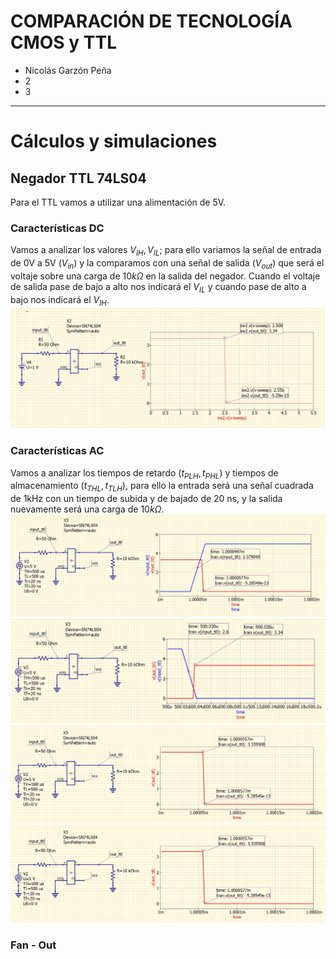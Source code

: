 # COMPARACIÓN DE TECNOLOGÍA CMOS y TTL
- Nicolás Garzón Peña
- 2
- 3
___
# Cálculos y simulaciones
## Negador TTL 74LS04

Para el TTL vamos a utilizar una alimentación de 5V.

### Características DC

Vamos a analizar los valores $V_{IH}, V_{IL}$; para ello variamos la señal de entrada de 0V a 5V $(V_{in})$ y la comparamos con una señal de salida $(V_{out})$ que será el voltaje sobre una carga de $10k\Omega$ en la salida del negador. Cuando el voltaje de salida pase de bajo a alto nos indicará el $V_{IL}$ y cuando pase de alto a bajo nos indicará el $V_{IH}$.
![DC TTL](IMAGENES/DC_TTL.JPG "DC TTL")

### Características AC

Vamos a analizar los tiempos de retardo $(t_{PLH}, t_{PHL})$ y tiempos de almacenamiento $(t_{THL}, t_{TLH})$, para ello la entrada será una señal cuadrada de 1kHz con un tiempo de subida y de bajado de 20 ns, y la salida nuevamente será una carga de $10k\Omega$.
![AC TTL](IMAGENES/AC_R_HL_TTL.JPG "Tiempo de retardo TTL HL")
![AC TTL](IMAGENES/AC_R_LH_TTL.JPG "Tiempo de retardo TTL LH")
![AC TTL](IMAGENES/AC_A_HL_TTL.JPG "Tiempo de almacenamiento TTL HL")
![AC TTL](IMAGENES/AC_A_HL_TTL.JPG "Tiempo de almacenamiento TTL LH")


### Fan - Out

